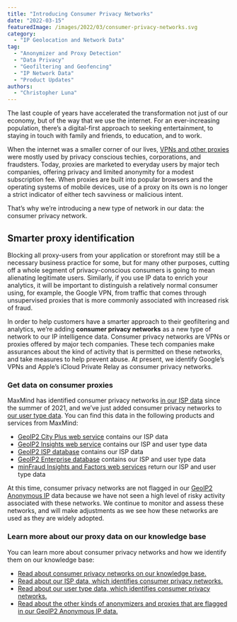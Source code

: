 ```yaml
---
title: "Introducing Consumer Privacy Networks"
date: "2022-03-15"
featuredImage: /images/2022/03/consumer-privacy-networks.svg
category:
  - "IP Geolocation and Network Data"
tag:
  - "Anonymizer and Proxy Detection"
  - "Data Privacy"
  - "Geofiltering and Geofencing"
  - "IP Network Data"
  - "Product Updates"
authors:
  - "Christopher Luna"
---
```


The last couple of years have accelerated the transformation not just of our
economy, but of the way that we use the internet. For an ever-increasing
population, there’s a digital-first approach to seeking entertainment, to
staying in touch with family and friends, to education, and to work.

When the internet was a smaller corner of our lives,
[VPNs and other proxies](/2019/01/types-of-anonymous-ips-and-how-they-affect-your-business)
were mostly used by privacy conscious techies, corporations, and fraudsters.
Today, proxies are marketed to everyday users by major tech companies, offering
privacy and limited anonymity for a modest subscription fee. When proxies are
built into popular browsers and the operating systems of mobile devices, use of
a proxy on its own is no longer a strict indicator of either tech savviness or
malicious intent.

That’s why we’re introducing a new type of network in our data: the consumer
privacy network.

## Smarter proxy identification

Blocking all proxy-users from your application or storefront may still be a
necessary business practice for some, but for many other purposes, cutting off a
whole segment of privacy-conscious consumers is going to mean alienating
legitimate users. Similarly, if you use IP data to enrich your analytics, it
will be important to distinguish a relatively normal consumer using, for
example, the Google VPN, from traffic that comes through unsupervised proxies
that is more commonly associated with increased risk of fraud.

In order to help customers have a smarter approach to their geofiltering and
analytics, we’re adding **consumer privacy networks** as a new type of network
to our IP intelligence data. Consumer privacy networks are VPNs or proxies
offered by major tech companies. These tech companies make assurances about the
kind of activity that is permitted on these networks, and take measures to help
prevent abuse. At present, we identify Google’s VPNs and Apple’s iCloud Private
Relay as consumer privacy networks.

### Get data on consumer proxies

MaxMind has identified consumer privacy networks
[in our ISP data](https://support.maxmind.com/hc/en-us/articles/4408618186907-Business-VPNs-and-Consumer-Privacy-Networks)
since the summer of 2021, and we’ve just added consumer privacy networks to
[our user type data](https://support.maxmind.com/hc/en-us/articles/4408208479131-User-Context-Data#h_01FN9BTGFQVP41YNPDGM454T2T).
You can find this data in the following products and services from MaxMind:

- [GeoIP2 City Plus web service](https://www.maxmind.com/en/geoip2-precision-city-service)
  contains our ISP data
- [GeoIP2 Insights web service](https://www.maxmind.com/en/geoip2-precision-insights)
  contains our ISP and user type data
- [GeoIP2 ISP database](https://www.maxmind.com/en/geoip2-isp-database) contains
  our ISP data
- [GeoIP2 Enterprise database](https://www.maxmind.com/en/solutions/geoip2-enterprise-product-suite/enterprise-database)
  contains our ISP and user type data
- [minFraud Insights and Factors web services](https://www.maxmind.com/en/solutions/minfraud-services)
  return our ISP and user type data

At this time, consumer privacy networks are not flagged in our
[GeoIP2 Anonymous IP](https://www.maxmind.com/en/solutions/geoip2-enterprise-product-suite/anonymous-ip-database)
data because we have not seen a high level of risky activity associated with
these networks. We continue to monitor and assess these networks, and will make
adjustments as we see how these networks are used as they are widely adopted.

### Learn more about our proxy data on our knowledge base

You can learn more about consumer privacy networks and how we identify them on
our knowledge base:

- [Read about consumer privacy networks on our knowledge base.](https://support.maxmind.com/hc/en-us/articles/4408618186907-Business-VPNs-and-Consumer-Privacy-Networks)
- [Read about our ISP data, which identifies consumer privacy networks.](https://support.maxmind.com/hc/en-us/articles/4408200231067-IP-Network-Data#h_01FN989KHXR7TGXPB5T2DK0Q77)
- [Read about our user type data, which identifies consumer privacy networks.](https://support.maxmind.com/hc/en-us/articles/4408208479131-User-Context-Data#h_01FN9BTGFQVP41YNPDGM454T2T)
- [Read about the other kinds of anonymizers and proxies that are flagged in our GeoIP2 Anonymous IP data.](https://support.maxmind.com/hc/en-us/articles/4408208507163-Anonymizer-and-Proxy-Data)
